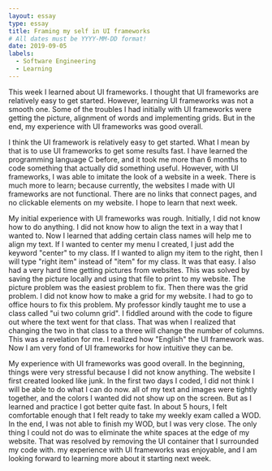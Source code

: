 ```yaml
---
layout: essay
type: essay
title: Framing my self in UI frameworks 
# All dates must be YYYY-MM-DD format!
date: 2019-09-05
labels:
  - Software Engineering
  - Learning
---
```

This week I learned about UI frameworks. I thought that UI frameworks are relatively easy to get started. However, learning UI frameworks was not a smooth one. Some of the troubles I had initially with UI frameworks were getting the picture, alignment of words and implementing grids. But in the end, my experience with UI frameworks was good overall. 

I think the UI framework is relatively easy to get started. What I mean by that is to use UI frameworks to get some results fast. I have learned the programming language C before, and it took me more than 6 months to code something that actually did something useful. However, with UI frameworks, I was able to imitate the look of a website in a week. There is much more to learn; because currently, the websites I made with UI frameworks are not functional. There are no links that connect pages, and no clickable elements on my website. I hope to learn that next week. 

My initial experience with UI frameworks was rough. Initially, I did not know how to do anything. I did not know how to align the text in a way that I wanted to. Now I learned that adding certain class names will help me to align my text. If I wanted to center my menu I created, I just add the keyword "center" to my class. If I wanted to align my item to the right, then I will type "right item" instead of "item" for my class. It was that easy. I also had a very hard time getting pictures from websites. This was solved by saving the picture locally and using that file to print to my website. The picture problem was the easiest problem to fix. Then there was the grid problem. I did not know how to make a grid for my website. I had to go to office hours to fix this problem. My professor kindly taught me to use a class called "ui two column grid". I fiddled around with the code to figure out where the text went for that class. That was when I realized that changing the two in that class to a three will change the number of columns. This was a revelation for me. I realized how "English" the UI framework was. Now I am very fond of UI frameworks for how intuitive they can be. 

My experience with UI frameworks was good overall. In the beginning, things were very stressful because I did not know anything. The website I first created looked like junk. In the first two days I coded, I did not think I will be able to do what I can do now. all of my text and images were tightly together, and the colors I wanted did not show up on the screen. But as I learned and practice I got better quite fast. In about 5 hours, I felt comfortable enough that I felt ready to take my weekly exam called a WOD. In the end, I was not able to finish my WOD, but I was very close. The only thing I could not do was to eliminate the white spaces at the edge of my website. That was resolved by removing the UI container that I surrounded my code with. my experience with UI frameworks was enjoyable, and I am looking forward to learning more about it starting next week.   
